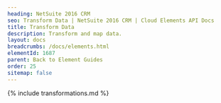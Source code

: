 ```yaml
---
heading: NetSuite 2016 CRM
seo: Transform Data | NetSuite 2016 CRM | Cloud Elements API Docs
title: Transform Data
description: Transform and map data.
layout: docs
breadcrumbs: /docs/elements.html
elementId: 1687
parent: Back to Element Guides
order: 25
sitemap: false
---
```


{% include transformations.md %}
